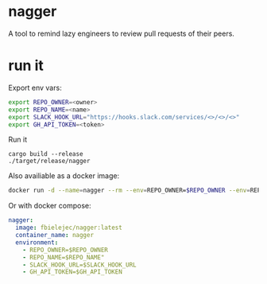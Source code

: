 # nagger

A tool to remind lazy engineers to review pull requests of their peers.

# run it

Export env vars:

```bash
export REPO_OWNER=<owner>
export REPO_NAME=<name>
export SLACK_HOOK_URL="https://hooks.slack.com/services/<>/<>/<>"
export GH_API_TOKEN=<token>
```

Run it

```
cargo build --release
./target/release/nagger
```

Also availiable as a docker image:

```bash
docker run -d --name=nagger --rm --env=REPO_OWNER=$REPO_OWNER --env=REPO_NAME=$REPO_NAME --env=SLACK_HOOK_URL=$SLACK_HOOK_URL --env=GH_API_TOKEN=$GH_API_TOKEN fbielejec/nagger -d
```

Or with docker compose:

```yaml
nagger:
  image: fbielejec/nagger:latest
  container_name: nagger
  environment:
    - REPO_OWNER=$REPO_OWNER
    - REPO_NAME=$REPO_NAME"
    - SLACK_HOOK_URL=$SLACK_HOOK_URL
    - GH_API_TOKEN=$GH_API_TOKEN
```
